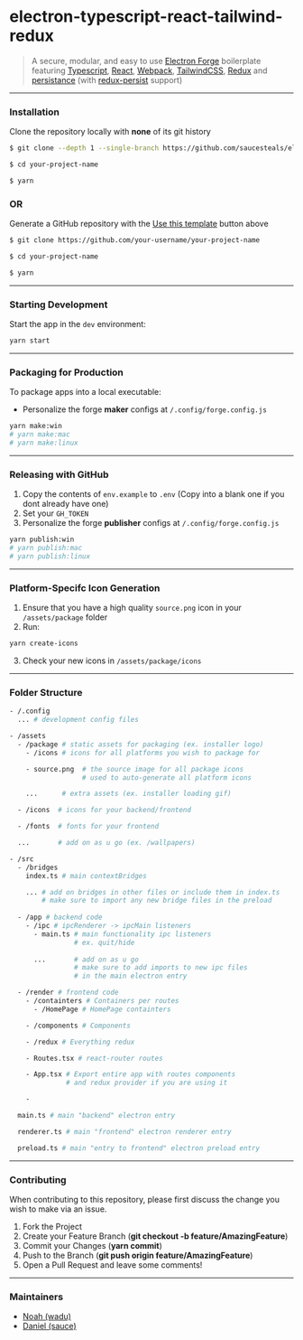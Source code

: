 # electron-typescript-react-tailwind-redux

> A secure, modular, and easy to use [Electron Forge](https://www.electronforge.io/) boilerplate featuring [Typescript](https://www.typescriptlang.org/), [React](https://reactjs.org/), [Webpack](https://webpack.js.org/), [TailwindCSS](https://tailwindcss.com/), [Redux](https://redux.js.org/) and [persistance](https://github.com/saucesteals/electron-persist-secure) (with [redux-persist](https://github.com/rt2zz/redux-persist) support) 


---

### **Installation**

Clone the repository locally with **none** of its git history
```sh
$ git clone --depth 1 --single-branch https://github.com/saucesteals/electron-typescript-react-tailwind-redux.git your-project-name

$ cd your-project-name

$ yarn
```
### **OR**

Generate a GitHub repository with the [Use this template](https://github.com/saucesteals/electron-typescript-react-tailwind-redux/generate) button above

```sh
$ git clone https://github.com/your-username/your-project-name

$ cd your-project-name

$ yarn
```


---

### **Starting Development**

Start the app in the `dev` environment:
```sh
yarn start
```

---

### **Packaging for Production**
To package apps into a local executable:
- Personalize the forge **maker** configs at `/.config/forge.config.js`
```sh
yarn make:win
# yarn make:mac
# yarn make:linux
```

---

### **Releasing with GitHub**
1. Copy the contents of `env.example` to `.env` (Copy into a blank one if you dont already have one)
2. Set your `GH_TOKEN` 
3. Personalize the forge **publisher** configs at `/.config/forge.config.js`
```sh
yarn publish:win
# yarn publish:mac
# yarn publish:linux
```

---

### **Platform-Specifc Icon Generation**

1. Ensure that you have a high quality `source.png` icon in your `/assets/package` folder
2. Run:
```sh
yarn create-icons
```
3. Check your new icons in `/assets/package/icons`

---

### **Folder Structure**

```sh
- /.config
  ... # development config files

- /assets
  - /package # static assets for packaging (ex. installer logo)
    - /icons # icons for all platforms you wish to package for

    - source.png  # the source image for all package icons
                  # used to auto-generate all platform icons

    ...      # extra assets (ex. installer loading gif)

  - /icons  # icons for your backend/frontend

  - /fonts  # fonts for your frontend

  ...       # add on as u go (ex. /wallpapers)

- /src
  - /bridges
    index.ts # main contextBridges

    ... # add on bridges in other files or include them in index.ts
        # make sure to import any new bridge files in the preload
        
  - /app # backend code
    - /ipc # ipcRenderer -> ipcMain listeners
      - main.ts # main functionality ipc listeners
                # ex. quit/hide
              
      ...       # add on as u go
                # make sure to add imports to new ipc files
                # in the main electron entry

  - /render # frontend code
    - /containters # Containers per routes
      - /HomePage # HomePage containters

    - /components # Components

    - /redux # Everything redux

    - Routes.tsx # react-router routes

    - App.tsx # Export entire app with routes components 
              # and redux provider if you are using it

    - 

  main.ts # main "backend" electron entry

  renderer.ts # main "frontend" electron renderer entry

  preload.ts # main "entry to frontend" electron preload entry

```

---

### **Contributing**
When contributing to this repository, please first discuss the change you wish to make via an issue.

1. Fork the Project
2. Create your Feature Branch (**git checkout -b feature/AmazingFeature**)
3. Commit your Changes (**yarn commit**)
4. Push to the Branch (**git push origin feature/AmazingFeature**)
5. Open a Pull Request and leave some comments!


---

### **Maintainers**
* [Noah (wadu)](https://github.com/fourwadu/)
* [Daniel (sauce)](https://github.com/saucesteals/)
